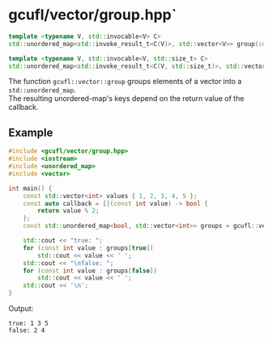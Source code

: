 # gcufl/vector/group.hpp`
```cpp
template <typename V, std::invocable<V> C>
std::unordered_map<std::invoke_result_t<C(V)>, std::vector<V>> group(const std::vector<V>& values, const C& callback) noexcept;
```
```cpp
template <typename V, std::invocable<V, std::size_t> C>
std::unordered_map<std::invoke_result_t<C(V, std::size_t)>, std::vector<V>> group(const std::vector<V>& values, const C& callback) noexcept;
```
The function `gcufl::vector::group` groups elements of a vector into a `std::unordered_map`.
<br/>
The resulting unordered-map's keys depend on the return value of the callback.
## Example
```cpp
#include <gcufl/vector/group.hpp>
#include <iostream>
#include <unordered_map>
#include <vector>

int main() {
	const std::vector<int> values { 1, 2, 3, 4, 5 };
	const auto callback = [](const int value) -> bool {
		return value % 2;
	};
	const std::unordered_map<bool, std::vector<int>> groups = gcufl::vector::group(values, callback);

	std::cout << "true: ";
	for (const int value : groups[true])
		std::cout << value << ' ';
	std::cout << "\nfalse: ";
	for (const int value : groups[false])
		std::cout << value << ' ';
	std::cout << '\n';
}
```
Output:
```
true: 1 3 5
false: 2 4
```
